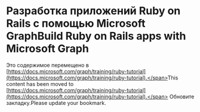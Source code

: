 # <a name="build-ruby-on-rails-apps-with-microsoft-graph"></a><span data-ttu-id="0b09a-101">Разработка приложений Ruby on Rails с помощью Microsoft Graph</span><span class="sxs-lookup"><span data-stu-id="0b09a-101">Build Ruby on Rails apps with Microsoft Graph</span></span>

<span data-ttu-id="0b09a-102">Это содержимое перемещено в [https://docs.microsoft.com/graph/training/ruby-tutorial](https://docs.microsoft.com/graph/training/ruby-tutorial).</span><span class="sxs-lookup"><span data-stu-id="0b09a-102">This content has been moved to [https://docs.microsoft.com/graph/training/ruby-tutorial](https://docs.microsoft.com/graph/training/ruby-tutorial).</span></span> <span data-ttu-id="0b09a-103">Обновите закладку.</span><span class="sxs-lookup"><span data-stu-id="0b09a-103">Please update your bookmark.</span></span>
